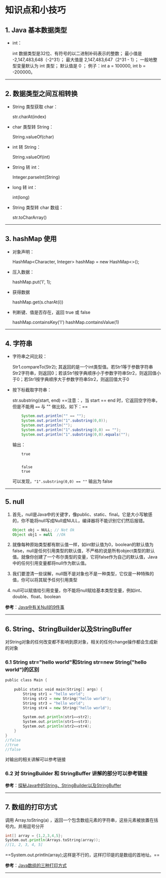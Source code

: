 # 知识点和小技巧

## 1. Java 基本数据类型

- int：

    int 数据类型是32位、有符号的以二进制补码表示的整数；
    最小值是 -2,147,483,648（-2^31）；
    最大值是 2,147,483,647（2^31 - 1）；
    一般地整型变量默认为 int 类型；
    默认值是 0 ；
    例子：int a = 100000, int b = -200000。

---

## 2. 数据类型之间互相转换

- String 类型获取 char：

    str.charAt(index)

- char 类型转 String：

    String.valueOf(char)

- int 转 String：

    String.valueOf(int)

- String 转 int：

    Integer.parseInt(String)

- long 转 int：

    int(long)

- String 类型转 char 数组：

    str.toCharArray()

---

## 3. hashMap 使用

- 对象声明：

    HashMap<Character, Integer> hashMap = new HashMap<>();

- 压入数据：

    hashMap.put('I', 1);

- 获得数据

    hashMap.get(s.charAt(i))

- 判断键、值是否存在，返回 true 或 false

    hashMap.containsKey('I')
    hashMap.containsValue(1)

---

## 4. 字符串

- 字符串之间比较：

    Str1.compareTo(Str2);
    其返回的是一个int类型值。若Str1等于参数字符串Str2字符串，则返回0；若该Str1按字典顺序小于参数字符串Str2，则返回值小于0；若Str1按字典顺序大于参数字符串Str2，则返回值大于0

- 按下标截取字符串：

    str.substring(start, end)
    ==注意：，当 start == end 时，它返回空字符串，但是不能用 `==` 与 "" 做比较。如下：==

    ```java
        System.out.println("" == "");
        System.out.println("1".substring(0,0));
        System.out.println("");
        System.out.println("1".substring(0,0) == "");
        System.out.println("1".substring(0,0).equals("");
    ```

    输出：

    ```k
        true


        false
        true
    ```

    可以发现，`"1".substring(0,0) == ""` 输出为 false

---

## 5. null

1. 首先，null是Java中的关键字，像public、static、final。它是大小写敏感的，你不能将null写成Null或NULL，编译器将不能识别它们然后报错。

    ```java
    Object obj = NULL; // Not Ok
    Object obj1 = null  //Ok
    ```

2. 就像每种原始类型都有默认值一样，如int默认值为0，boolean的默认值为false，null是任何引用类型的默认值，不严格的说是所有object类型的默认值。就像你创建了一个布尔类型的变量，它将false作为自己的默认值，Java中的任何引用变量都将null作为默认值。

3. 我们要澄清一些误解，null既不是对象也不是一种类型，它仅是一种特殊的值，你可以将其赋予任何引用类型

4. null可以赋值给引用变量，你不能将null赋给基本类型变量，例如int、double、float、boolean

**参考**：[Java中有关Null的9件事](http://www.importnew.com/14229.html)

---

## 6. String、StringBuilder以及StringBuffer

对String对象的任何改变都不影响到原对象，相关的任何change操作都会生成新的对象

### 6.1 String str="hello world"和String str=new String("hello world")的区别

```go
public class Main {
         
    public static void main(String[] args) {
        String str1 = "hello world";
        String str2 = new String("hello world");
        String str3 = "hello world";
        String str4 = new String("hello world");
         
        System.out.println(str1==str2);
        System.out.println(str1==str3);
        System.out.println(str2==str4);
    }
}
//false
//true
//false
```

对输出的相关讲解可以参考链接

### 6.2 对 StringBuilder 和 StringBuffer 讲解的部分可以参考链接

**参考**：[探秘Java中的String、StringBuilder以及StringBuffer](https://www.cnblogs.com/dolphin0520/p/3778589.html)

---

## 7. 数组的打印方式

调用 Array.toString(a) ，返回一个包含数组元素的字符串，这些元素被放置在括号内，并用逗号分开

```go
int[] array = {1,2,3,4,5};
System.out.println(Arrays.toString(array));
//[1, 2, 3, 4, 5]
```

==System.out.println(array);这样是不行的，这样打印是的是数组的首地址。==

**参考**：[Java数组的三种打印方式](https://blog.csdn.net/chenkaibsw/article/details/78989459)

---
